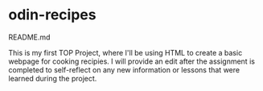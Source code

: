 # odin-recipes

README.md

This is my first TOP Project, where I'll be using HTML to create a basic webpage for cooking recipies. I will provide an edit after the assignment is completed to self-reflect on any new information or lessons that were learned during the project.

